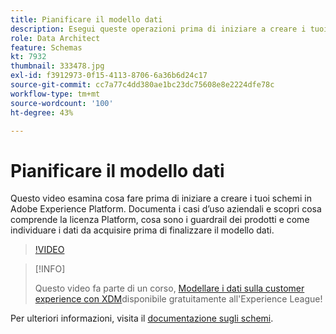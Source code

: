 ```yaml
---
title: Pianificare il modello dati
description: Esegui queste operazioni prima di iniziare a creare i tuoi schemi in Adobe Experience Platform.
role: Data Architect
feature: Schemas
kt: 7932
thumbnail: 333478.jpg
exl-id: f3912973-0f15-4113-8706-6a36b6d24c17
source-git-commit: cc7a77c4dd380ae1bc23dc75608e8e2224dfe78c
workflow-type: tm+mt
source-wordcount: '100'
ht-degree: 43%

---
```


# Pianificare il modello dati

Questo video esamina cosa fare prima di iniziare a creare i tuoi schemi in Adobe Experience Platform. Documenta i casi d’uso aziendali e scopri cosa comprende la licenza Platform, cosa sono i guardrail dei prodotti e come individuare i dati da acquisire prima di finalizzare il modello dati.

>[!VIDEO](https://video.tv.adobe.com/v/333478?quality=12&learn=on)

>[!INFO]
>
> Questo video fa parte di un corso, [Modellare i dati sulla customer experience con XDM](https://experienceleague.adobe.com/?recommended=ExperiencePlatform-D-1-2021.1.xdm)disponibile gratuitamente all&#39;Experience League!

Per ulteriori informazioni, visita il [documentazione sugli schemi](https://experienceleague.adobe.com/docs/experience-platform/xdm/home.html?lang=it).

